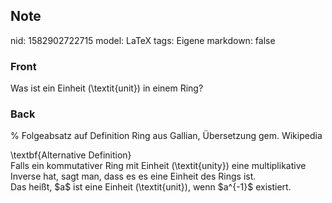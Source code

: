 ## Note
nid: 1582902722715
model: LaTeX
tags: Eigene
markdown: false

### Front
Was ist ein Einheit (\textit{unit}) in einem Ring?

### Back
% Folgeabsatz auf Definition Ring aus Gallian, Übersetzung gem.
Wikipedia
<div>
  \textbf{Alternative Definition}
</div>
<div>
  Falls ein kommutativer Ring mit Einheit (\textit{unity}) eine
  multiplikative Inverse hat, sagt man, dass es es eine Einheit des
  Rings ist.
</div>
<div>
  Das heißt, $a$ ist eine Einheit (\textit{unit}), wenn $a^{-1}$
  existiert.
</div>
